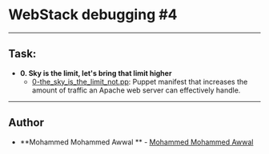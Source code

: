 # WebStack debugging #4

---

## Task:

- **0. Sky is the limit, let's bring that limit higher**
  - [0-the_sky_is_the_limit_not.pp](./0-the_sky_is_the_limit_not.pp): Puppet manifest
    that increases the amount of traffic an Apache web server can effectively handle.

---

## Author

- **Mohammed Mohammed Awwal ** - [Mohammed Mohammed Awwal](https://github.com/Awwal12)
